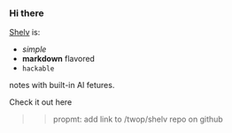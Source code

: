 ### Hi there
 [Shelv](shelv.app) is:
-   _simple_
-  **markdown** flavored
- `hackable`

notes with built-in AI fetures. 

Check it out here
>> propmt: 
add link to /twop/shelv repo on github
